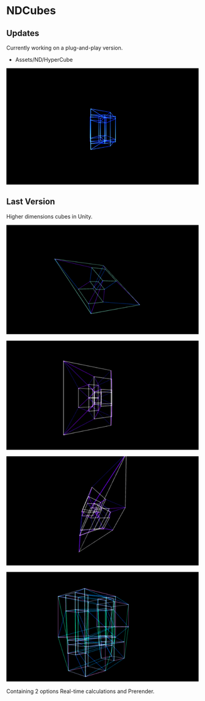 # NDCubes

## Updates
Currently working on a plug-and-play version.
- Assets/ND/HyperCube

![4D](gifs/5d_3.gif)

## Last Version

Higher dimensions cubes in Unity.

![4D](gifs/4d_1.gif)

![5D](gifs/5d_1.gif)

![5D](gifs/5d_2.gif)

![6D](gifs/6d_1.gif)

Containing 2 options
Real-time calculations and Prerender.
